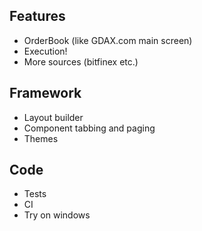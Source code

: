 ## Features
- OrderBook (like GDAX.com main screen)
- Execution!
- More sources (bitfinex etc.)

## Framework
- Layout builder
- Component tabbing and paging
- Themes

## Code
- Tests
- CI
- Try on windows
